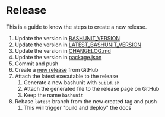 # Release

This is a guide to know the steps to create a new release.

1. Update the version in [BASHUNIT_VERSION](../bashunit)
2. Update the version in [LATEST_BASHUNIT_VERSION](../install.sh)
3. Update the version in [CHANGELOG.md](../CHANGELOG.md)
4. Update the version in [package.json](../package.json)
5. Commit and push
6. Create a [new release](https://github.com/TypedDevs/bashunit/releases/new) from GitHub
7. Attach the latest executable to the release
    1. Generate a new bashunit with `build.sh`
    2. Attach the generated file to the release page on GitHub
    3. Keep the name `bashunit`
8. Rebase `latest` branch from the new created tag and push
    1. This will trigger "build and deploy" the docs
